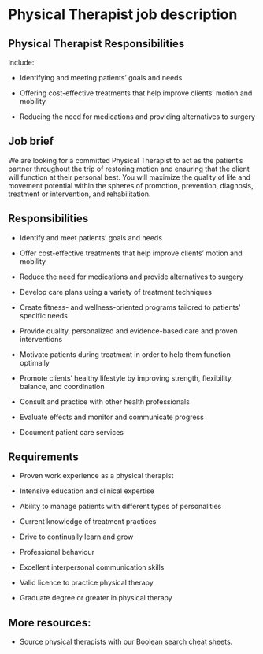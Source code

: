 # Physical Therapist job description


## Physical Therapist Responsibilities

Include:

* Identifying and meeting patients’ goals and needs

* Offering cost-effective treatments that help improve clients’ motion and mobility

* Reducing the need for medications and providing alternatives to surgery


## Job brief

We are looking for a committed Physical Therapist to act as the patient’s partner throughout the trip of restoring motion and ensuring that the client will function at their personal best. You will maximize the quality of life and movement potential within the spheres of promotion, prevention, diagnosis, treatment or intervention, and rehabilitation.


## Responsibilities

* Identify and meet patients’ goals and needs

* Offer cost-effective treatments that help improve clients’ motion and mobility

* Reduce the need for medications and provide alternatives to surgery

* Develop care plans using a variety of treatment techniques

* Create fitness- and wellness-oriented programs tailored to patients’ specific needs

* Provide quality, personalized and evidence-based care and proven interventions

* Motivate patients during treatment in order to help them function optimally

* Promote clients’ healthy lifestyle by improving strength, flexibility, balance, and coordination

* Consult and practice with other health professionals

* Evaluate effects and monitor and communicate progress

* Document patient care services


## Requirements

* Proven work experience as a physical therapist

* Intensive education and clinical expertise

* Ability to manage patients with different types of personalities

* Current knowledge of treatment practices

* Drive to continually learn and grow

* Professional behaviour

* Excellent interpersonal communication skills

* Valid licence to practice physical therapy

* Graduate degree or greater in physical therapy

## More resources:
* Source physical therapists with our <a href="https://resources.workable.com/recruiting-physical-therapists-boolean-search-strings">Boolean search cheat sheets</a>.
